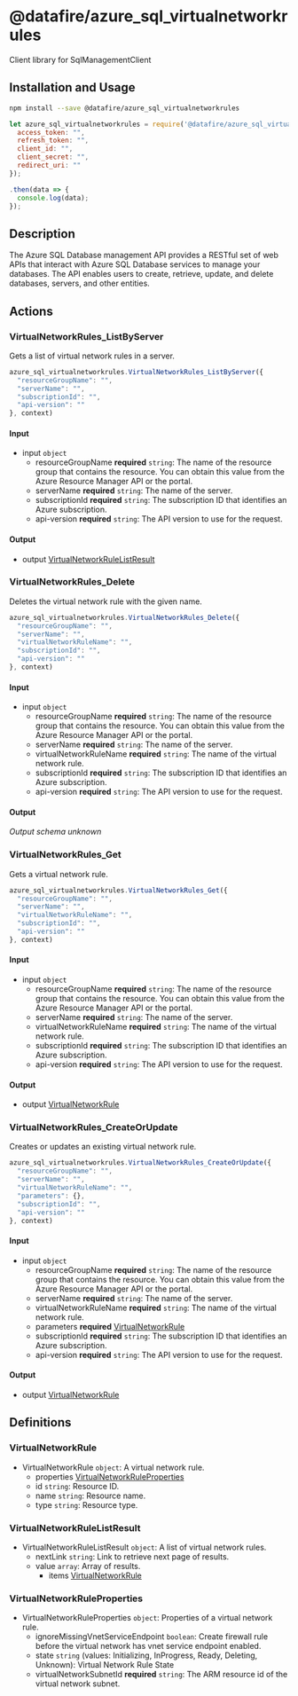 # @datafire/azure_sql_virtualnetworkrules

Client library for SqlManagementClient

## Installation and Usage
```bash
npm install --save @datafire/azure_sql_virtualnetworkrules
```
```js
let azure_sql_virtualnetworkrules = require('@datafire/azure_sql_virtualnetworkrules').create({
  access_token: "",
  refresh_token: "",
  client_id: "",
  client_secret: "",
  redirect_uri: ""
});

.then(data => {
  console.log(data);
});
```

## Description

The Azure SQL Database management API provides a RESTful set of web APIs that interact with Azure SQL Database services to manage your databases. The API enables users to create, retrieve, update, and delete databases, servers, and other entities.

## Actions

### VirtualNetworkRules_ListByServer
Gets a list of virtual network rules in a server.


```js
azure_sql_virtualnetworkrules.VirtualNetworkRules_ListByServer({
  "resourceGroupName": "",
  "serverName": "",
  "subscriptionId": "",
  "api-version": ""
}, context)
```

#### Input
* input `object`
  * resourceGroupName **required** `string`: The name of the resource group that contains the resource. You can obtain this value from the Azure Resource Manager API or the portal.
  * serverName **required** `string`: The name of the server.
  * subscriptionId **required** `string`: The subscription ID that identifies an Azure subscription.
  * api-version **required** `string`: The API version to use for the request.

#### Output
* output [VirtualNetworkRuleListResult](#virtualnetworkrulelistresult)

### VirtualNetworkRules_Delete
Deletes the virtual network rule with the given name.


```js
azure_sql_virtualnetworkrules.VirtualNetworkRules_Delete({
  "resourceGroupName": "",
  "serverName": "",
  "virtualNetworkRuleName": "",
  "subscriptionId": "",
  "api-version": ""
}, context)
```

#### Input
* input `object`
  * resourceGroupName **required** `string`: The name of the resource group that contains the resource. You can obtain this value from the Azure Resource Manager API or the portal.
  * serverName **required** `string`: The name of the server.
  * virtualNetworkRuleName **required** `string`: The name of the virtual network rule.
  * subscriptionId **required** `string`: The subscription ID that identifies an Azure subscription.
  * api-version **required** `string`: The API version to use for the request.

#### Output
*Output schema unknown*

### VirtualNetworkRules_Get
Gets a virtual network rule.


```js
azure_sql_virtualnetworkrules.VirtualNetworkRules_Get({
  "resourceGroupName": "",
  "serverName": "",
  "virtualNetworkRuleName": "",
  "subscriptionId": "",
  "api-version": ""
}, context)
```

#### Input
* input `object`
  * resourceGroupName **required** `string`: The name of the resource group that contains the resource. You can obtain this value from the Azure Resource Manager API or the portal.
  * serverName **required** `string`: The name of the server.
  * virtualNetworkRuleName **required** `string`: The name of the virtual network rule.
  * subscriptionId **required** `string`: The subscription ID that identifies an Azure subscription.
  * api-version **required** `string`: The API version to use for the request.

#### Output
* output [VirtualNetworkRule](#virtualnetworkrule)

### VirtualNetworkRules_CreateOrUpdate
Creates or updates an existing virtual network rule.


```js
azure_sql_virtualnetworkrules.VirtualNetworkRules_CreateOrUpdate({
  "resourceGroupName": "",
  "serverName": "",
  "virtualNetworkRuleName": "",
  "parameters": {},
  "subscriptionId": "",
  "api-version": ""
}, context)
```

#### Input
* input `object`
  * resourceGroupName **required** `string`: The name of the resource group that contains the resource. You can obtain this value from the Azure Resource Manager API or the portal.
  * serverName **required** `string`: The name of the server.
  * virtualNetworkRuleName **required** `string`: The name of the virtual network rule.
  * parameters **required** [VirtualNetworkRule](#virtualnetworkrule)
  * subscriptionId **required** `string`: The subscription ID that identifies an Azure subscription.
  * api-version **required** `string`: The API version to use for the request.

#### Output
* output [VirtualNetworkRule](#virtualnetworkrule)



## Definitions

### VirtualNetworkRule
* VirtualNetworkRule `object`: A virtual network rule.
  * properties [VirtualNetworkRuleProperties](#virtualnetworkruleproperties)
  * id `string`: Resource ID.
  * name `string`: Resource name.
  * type `string`: Resource type.

### VirtualNetworkRuleListResult
* VirtualNetworkRuleListResult `object`: A list of virtual network rules.
  * nextLink `string`: Link to retrieve next page of results.
  * value `array`: Array of results.
    * items [VirtualNetworkRule](#virtualnetworkrule)

### VirtualNetworkRuleProperties
* VirtualNetworkRuleProperties `object`: Properties of a virtual network rule.
  * ignoreMissingVnetServiceEndpoint `boolean`: Create firewall rule before the virtual network has vnet service endpoint enabled.
  * state `string` (values: Initializing, InProgress, Ready, Deleting, Unknown): Virtual Network Rule State
  * virtualNetworkSubnetId **required** `string`: The ARM resource id of the virtual network subnet.


